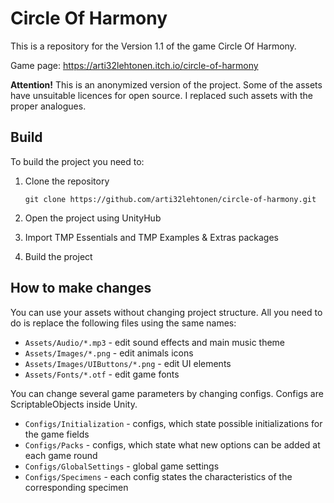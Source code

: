 ﻿# Circle Of Harmony

This is a repository for the Version 1.1 of the game Circle Of Harmony.

Game page: https://arti32lehtonen.itch.io/circle-of-harmony

**Attention!**
This is an anonymized version of the project.
Some of the assets have unsuitable licences for open source.
I replaced such assets with the proper analogues.

## Build

To build the project you need to:
1. Clone the repository

    `git clone https://github.com/arti32lehtonen/circle-of-harmony.git`
2. Open the project using UnityHub 
3. Import TMP Essentials and TMP Examples & Extras packages 
4. Build the project

## How to make changes

You can use your assets without changing project structure.
All you need to do is replace the following files using the same names:
* `Assets/Audio/*.mp3` - edit sound effects and main music theme
* `Assets/Images/*.png` - edit animals icons
* `Assets/Images/UIButtons/*.png` - edit UI elements
* `Assets/Fonts/*.otf` - edit game fonts  


You can change several game parameters by changing configs. Configs are ScriptableObjects inside Unity.
* `Configs/Initialization` - configs, which state possible initializations for the game fields
* `Configs/Packs` - configs, which state what new options can be added at each game round
* `Configs/GlobalSettings` - global game settings  
* `Configs/Specimens` - each config states the characteristics of the corresponding specimen  
